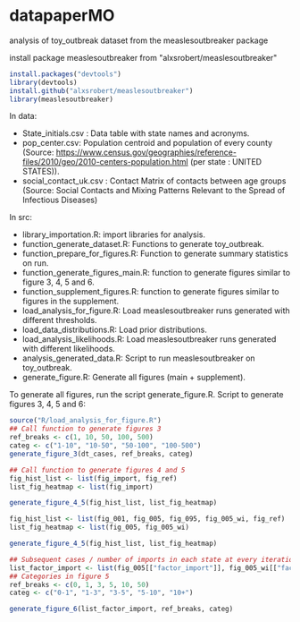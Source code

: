 # datapaperMO
analysis of toy_outbreak dataset from the measlesoutbreaker package

install package measlesoutbreaker from "alxsrobert/measlesoutbreaker"
```R
install.packages("devtools")
library(devtools)
install.github("alxsrobert/measlesoutbreaker")
library(measlesoutbreaker)
```

In data: 
- State_initials.csv	: Data table with state names and acronyms.
- pop_center.csv: Population centroid and population of every county (Source: https://www.census.gov/geographies/reference-files/2010/geo/2010-centers-population.html (per state : UNITED STATES)).
- social_contact_uk.csv : Contact Matrix of contacts between age groups (Source: Social Contacts and Mixing Patterns Relevant to the Spread of Infectious Diseases)

In src:
- library_importation.R: import libraries for analysis.
- function_generate_dataset.R: Functions to generate toy_outbreak.
- function_prepare_for_figures.R: Function to generate summary statistics on run.
- function_generate_figures_main.R: function to generate figures similar to figure 3, 4, 5 and 6.
- function_supplement_figures.R: function to generate figures similar to figures in the supplement.
- load_analysis_for_figure.R: Load measlesoutbreaker runs generated with different thresholds.
- load_data_distributions.R: Load prior distributions.
- load_analysis_likelihoods.R: Load measlesoutbreaker runs generated with different likelihoods.
- analysis_generated_data.R: Script to run measlesoutbreaker on toy_outbreak.
- generate_figure.R: Generate all figures (main + supplement).

To generate all figures, run the script generate_figure.R.
Script to generate figures 3, 4, 5 and 6:
```R
source("R/load_analysis_for_figure.R")
## Call function to generate figures 3
ref_breaks <- c(1, 10, 50, 100, 500)
categ <- c("1-10", "10-50", "50-100", "100-500")
generate_figure_3(dt_cases, ref_breaks, categ)

## Call function to generate figures 4 and 5
fig_hist_list <- list(fig_import, fig_ref)
list_fig_heatmap <- list(fig_import)

generate_figure_4_5(fig_hist_list, list_fig_heatmap)

fig_hist_list <- list(fig_001, fig_005, fig_095, fig_005_wi, fig_ref)
list_fig_heatmap <- list(fig_005, fig_005_wi)

generate_figure_4_5(fig_hist_list, list_fig_heatmap)

## Subsequent cases / number of imports in each state at every iteration
list_factor_import <- list(fig_005[["factor_import"]], fig_005_wi[["factor_import"]])
## Categories in figure 5
ref_breaks <- c(0, 1, 3, 5, 10, 50)
categ <- c("0-1", "1-3", "3-5", "5-10", "10+")

generate_figure_6(list_factor_import, ref_breaks, categ)
```

